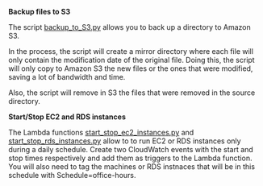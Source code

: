 
**Backup files to S3**

The script [backup_to_S3.py](backup_to_S3.py) allows you to back up a directory to Amazon S3.

In the process, the script will create a mirror directory where each file will only contain the modification date of the original file. Doing this, the script will only copy to Amazon S3 the new files or the ones that were modified, saving a lot of bandwidth and time.

Also, the script will remove in S3 the files that were removed in the source directory.


**Start/Stop EC2 and RDS instances**

The Lambda functions [start_stop_ec2_instances.py](start_stop_ec2_instances.py) and [start_stop_rds_instances.py](start_stop_rds_instances.py) allow to to run EC2 or RDS instances only during a daily schedule. 
Create two CloudWatch events with the start and stop times respectively and add them as triggers to the Lambda function. 
You will also need to tag the machines or RDS instnaces that will be in this schedule with Schedule=office-hours. 
